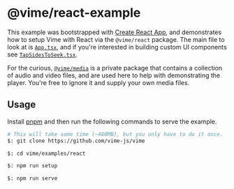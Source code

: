 # @vime/react-example

This example was bootstrapped with [Create React App](https://github.com/facebook/create-react-app),
and demonstrates how to setup Vime with React via the `@vime/react` package. The main
file to look at is [`App.tsx`](./src/App.tsx), and if you're interested in building custom UI
components see [`TapSidesToSeek.tsx`](./src/TapSidesToSeek.tsx).

For the curious, [`@vime/media`](../../packages/media) is a private package that contains a collection
of audio and video files, and are used here to help with demonstrating the player. You're free to
ignore it and supply your own media files.

## Usage

Install [pnpm](https://pnpm.js.org/en/installation) and then run the following commands to serve
the example.

```bash
# This will take some time (~480MB), but you only have to do it once.
$: git clone https://github.com/vime-js/vime

$: cd vime/examples/react

$: npm run setup

$: npm run serve
```
